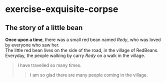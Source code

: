 # exercise-exquisite-corpse

## The story of a little bean

**Once upon a time**, there was a small red bean named _Redy_, who was loved by everyone who saw her.  
The little red bean lives on the side of the road, in the village of RedBeans.  
Everyday, the people walking by carry _Redy_ on a walk in the village.  
 
  > I have travelled so many times. 
  >> I am so glad there are many people coming in the village.

